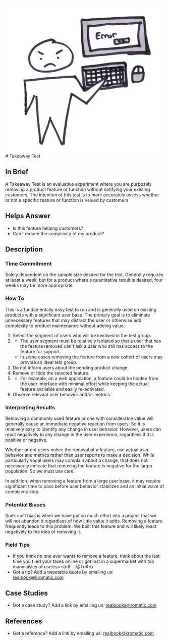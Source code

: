 ![](/assets/illustration-user.png)# Takeaway Test

## In Brief

A Takeaway Test is an evaluative experiment where you are purposely removing a product feature or function without notifying your existing customers. The intention of this test is to more accurately assess whether or not a specific feature or function is valued by customers.

## Helps Answer

* Is this feature helping customers?
* Can I reduce the complexity of my product?

## Description

### Time Commitment

Solely dependent on the sample size desired for the test. Generally requires at least a week, but for a product where a quantitative result is desired, four weeks may be more appropriate.

### How To

This is a fundamentally easy test to run and is generally used on existing products with a significant user base. The primary goal is to eliminate unnecessary features that may distract the user or otherwise add complexity to product maintenance without adding value.

1. Select the segment of users who will be involved in the test group.
2. * The user segment must be relatively isolated so that a user that has the feature removed can't ask a user who still has access to the feature for support.
   * In some cases removing the feature from a new cohort of users may provide an ideal test group.
3. Do not inform users about the pending product change.
4. Remove or hide the selected feature.
5. * For example, on a web application, a feature could be hidden from the user interface with minimal effort while keeping the actual feature available and easily re-activated.
6. Observe relevant user behavior and/or metrics.

### Interpreting Results

Removing a commonly used feature or one with considerable value will generally cause an immediate negative reaction from users. So it is relatively easy to identify any change in user behavior. However, users can react negatively to any change in the user experience, regardless if it is positive or negative.

Whether or not users notice the removal of a feature, use actual user behavior and metrics rather than user reports to make a decision. While particularly vocal users may complain about a change, that does not necessarily indicate that removing the feature is negative for the larger population. So we must use care.

In addition, when removing a feature from a large user base, it may require significant time to pass before user behavior stabilizes and an initial wave of complaints stop.

### Potential Biases

Sunk cost bias is when we have put so much effort into a project that we will not abandon it regardless of how little value it adds. Removing a feature frequently leads to this problem. We built this feature and will likely react negatively to the idea of removing it.

### Field Tips

* If you think no one ever wants to remove a feature, think about the last time you filed your taxes online or got lost in a supermarket with too many aisles of useless stuff. - @TriKro
* Got a tip? Add a tweetable quote by emailing us: [realbook@kromatic.com](mailto:realbook@kromatic.com)

## Case Studies

* Got a case study? Add a link by emailing us: [realbook@kromatic.com](mailto:realbook@kromatic.com) 

## References

* Got a reference? Add a link by emailing us: [realbook@kromatic.com](realbook@kromatic.com)
